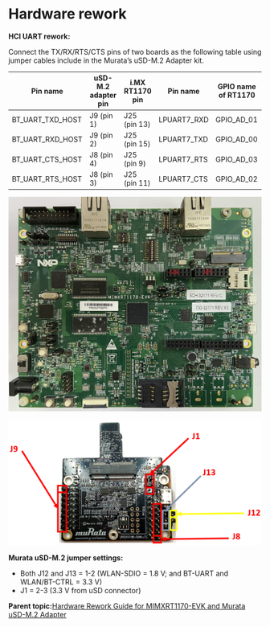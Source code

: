 # Hardware rework

**HCI UART rework:**

Connect the TX/RX/RTS/CTS pins of two boards as the following table using jumper cables include in the Murata’s uSD-M.2 Adapter kit.

|Pin name|uSD-M.2 adapter pin|i.MX RT1170 pin|Pin name|GPIO name of RT1170|
|--------|-------------------|---------------|--------|-------------------|
|BT\_UART\_TXD\_HOST|J9 \(pin 1\)|J25 \(pin 13\)|LPUART7\_RXD|GPIO\_AD\_01|
|BT\_UART\_RXD\_HOST|J9 \(pin 2\)|J25 \(pin 15\)|LPUART7\_TXD|GPIO\_AD\_00|
|BT\_UART\_CTS\_HOST|J8 \(pin 4\)|J25 \(pin 9\)|LPUART7\_RTS|GPIO\_AD\_03|
|BT\_UART\_RTS\_HOST|J8 \(pin 3\)|J25 \(pin 11\)|LPUART7\_CTS|GPIO\_AD\_02|

![](../images/1170_1.jpg "MIMXRT1170-EVK")

![](../images/f2.png "Murata uSD-M.2 adapter")

**Murata uSD-M.2 jumper settings:**

-   Both J12 and J13 = 1-2 \(WLAN-SDIO = 1.8 V; and BT-UART and WLAN/BT-CTRL = 3.3 V\)
-   J1 = 2-3 \(3.3 V from uSD connector\)

**Parent topic:**[Hardware Rework Guide for MIMXRT1170-EVK and Murata uSD-M.2 Adapter](../topics/hardware_rework_guide_for_mimxrt1170-evk_and_murat.md)


